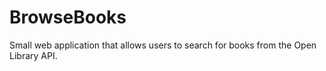 # BrowseBooks
Small web application that allows users to search for books from the Open Library API.
